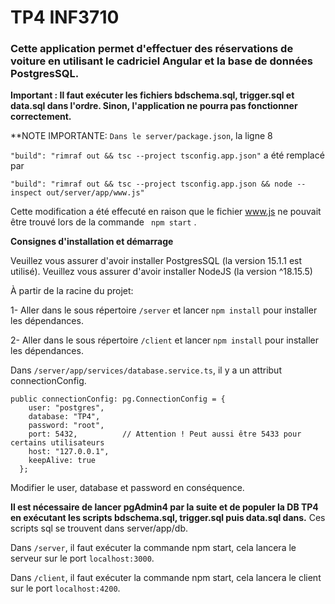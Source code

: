 # TP4 INF3710
### Cette application permet d'effectuer des réservations de voiture en utilisant le cadriciel Angular et la base de données PostgresSQL.
**Important : Il faut exécuter les fichiers bdschema.sql, trigger.sql et data.sql dans l'ordre. Sinon, l'application ne pourra  pas fonctionner correctement.**

**NOTE IMPORTANTE: ```Dans le server/package.json```, la ligne 8 

```"build": "rimraf out && tsc --project tsconfig.app.json"``` a été remplacé par 

```"build": "rimraf out && tsc --project tsconfig.app.json && node --inspect out/server/app/www.js"``` 

Cette modification a été effecuté en raison que le fichier www.js ne pouvait être trouvé lors de la commande ``` npm start``` .

**Consignes d'installation et démarrage**

Veuillez vous assurer d'avoir  installer PostgresSQL (la version 15.1.1 est utilisé).
Veuillez vous assurer d'avoir installer NodeJS (la version ^18.15.5)

À partir de la racine du projet:

1- Aller dans le sous répertoire `/server` et lancer `npm install` pour installer les dépendances.

2- Aller dans le sous répertoire `/client` et lancer `npm install` pour installer les dépendances.

Dans `/server/app/services/database.service.ts`, il y a un attribut connectionConfig.
```
public connectionConfig: pg.ConnectionConfig = {
    user: "postgres",
    database: "TP4",
    password: "root",
    port: 5432,          // Attention ! Peut aussi être 5433 pour certains utilisateurs
    host: "127.0.0.1",
    keepAlive: true
  };
```
Modifier le user, database et password en conséquence. 

**Il est nécessaire de lancer pgAdmin4 par la suite et de populer la DB  TP4 en exécutant les scripts bdschema.sql, trigger.sql puis data.sql dans.**
Ces scripts sql se trouvent dans server/app/db.

Dans ```/server```, il faut exécuter la commande npm start, cela lancera le serveur sur le port ```localhost:3000```.


Dans ```/client```, il faut exécuter la commande npm start, cela lancera le client sur le port ```localhost:4200```.
